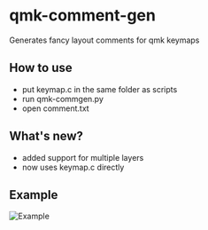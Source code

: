 # qmk-comment-gen
Generates fancy layout comments for qmk keymaps 

## How to use
+ put keymap.c in the same folder as scripts 
+ run qmk-commgen.py 
+ open comment.txt

## What's new?
+ added support for multiple layers
+ now uses keymap.c directly

## Example
![Example](https://i.imgur.com/miEKiYT.gif)
